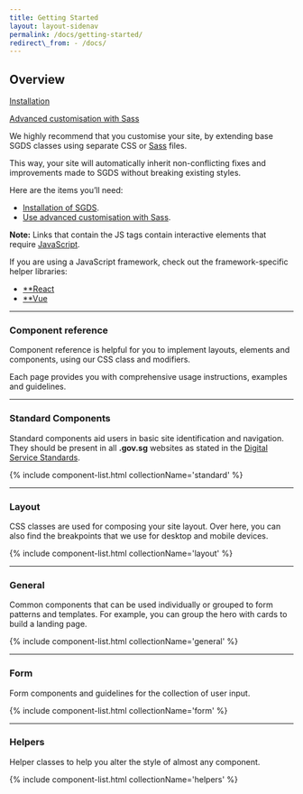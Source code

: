 ```yaml
--- 
title: Getting Started 
layout: layout-sidenav 
permalink: /docs/getting-started/ 
redirect\_from: - /docs/ 
---
```


Overview
--------

[Installation](/docs/installation)

[Advanced customisation with Sass](/docs/customise-sgds)

We highly recommend that you customise your site, by extending base SGDS
classes using separate CSS or [Sass](/docs/customise-sgds) files.

This way, your site will automatically inherit non-conflicting fixes and
improvements made to SGDS without breaking existing styles.

Here are the items you’ll need:

-   [Installation of SGDS](/docs/installation).
-   [Use advanced customisation with Sass](/docs/customise-sgds).

**Note:** Links that contain the JS tags contain interactive elements
that require [JavaScript](/docs/installation).

If you are using a JavaScript framework, check out the
framework-specific helper libraries:

-   [**React](https://github.com/govtechsg/sgds-govtech-react)
-   [**Vue](https://github.com/govtechsg/sgds-govtech-vue)

* * * * *

### Component reference

Component reference is helpful for you to implement layouts, elements
and components, using our CSS class and modifiers.

Each page provides you with comprehensive usage instructions, examples
and guidelines.

* * * * *

### Standard Components

Standard components aid users in basic site identification and
navigation. They should be present in all **.gov.sg** websites as stated
in the [Digital Service
Standards](https://www.tech.gov.sg/digital-service-standards/).

{% include component-list.html collectionName='standard' %}

* * * * *

### Layout

CSS classes are used for composing your site layout. Over here, you can
also find the breakpoints that we use for desktop and mobile devices.

{% include component-list.html collectionName='layout' %}

* * * * *

### General

Common components that can be used individually or grouped to form
patterns and templates. For example, you can group the hero with cards
to build a landing page.

{% include component-list.html collectionName='general' %}

* * * * *

### Form

Form components and guidelines for the collection of user input.

{% include component-list.html collectionName='form' %}

* * * * *

### Helpers

Helper classes to help you alter the style of almost any component.

{% include component-list.html collectionName='helpers' %}
